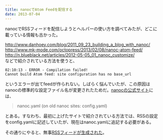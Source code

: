 ```yaml
---
title: nanocでAtom Feedを配信する
date: 2013-07-04
---
```


nanocでRSSフィードを配信しようとヘルパーの使い方を調べてみたが、どこに載っている情報も古かった。

<http://www.danhoey.com/blog/2011_09_23_building_a_blog_with_nanoc/>  
<http://www.mk-mode.com/octopress/2013/02/08/nanoc-atom-feed/>  
<http://n.blueblack.net/articles/2012-05-05_01_nanoc_customize/>  
などで紹介されている方法を使うと、

```
02:10:13 - ERROR - Compilation failed!
Cannot build Atom feed: site configuration has no base_url
```

というエラーが出てfeedが作られない。しばらく悩んでいたが、この原因はnanocの標準的な設定ファイル名が変更されたためだ。[nanocの公式サイト](http://nanoc.ws/docs/basics/)には、

> nanoc.yaml (on old nanoc sites: config.yaml)

とある。すなわち、最初に上げたサイトで紹介されている方法では、RSSの設定をconfig.yamlに記述していたが、現在はnanoc.yamlに追記する必要がある。

その通りにやると、無事[RSSフィードが生成された](/atom_feed.xml)。
